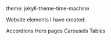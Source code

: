 theme: jekyll-theme-time-machine 

Website elements I have created:

Accordions
Hero pages
Carousels
Tables
